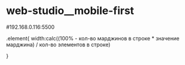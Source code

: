 # web-studio\_\_mobile-first

#192.168.0.116:5500

.element{ width:calc((100% - кол-во марджинов в строке \* значение марджина) / кол-во элементов в
строке)

}
